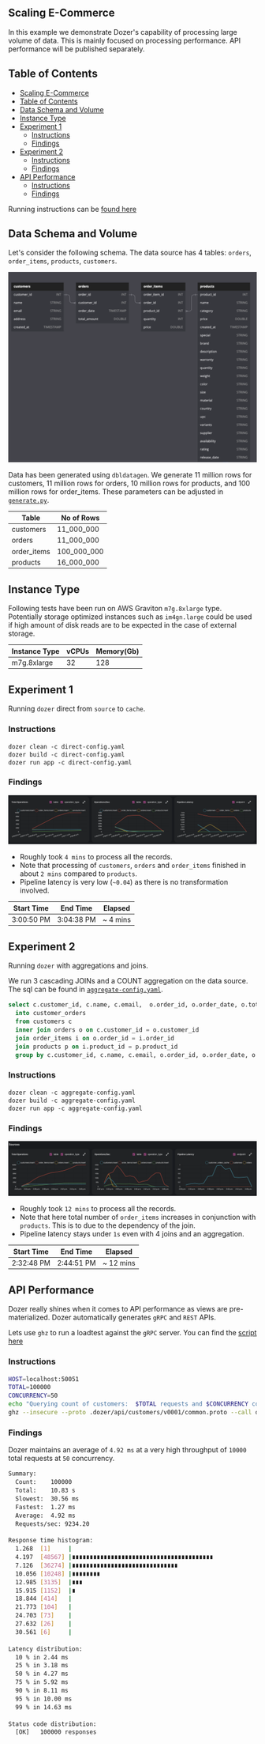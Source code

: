 ## Scaling E-Commerce

In this example we demonstrate Dozer's capability of processing large volume of data. This is mainly focused on processing performance. API performance will be published separately. 

## Table of Contents
- [Scaling E-Commerce](#scaling-e-commerce)
- [Table of Contents](#table-of-contents)
- [Data Schema and Volume](#data-schema-and-volume)
- [Instance Type](#instance-type)
- [Experiment 1](#experiment-1)
  - [Instructions](#instructions)
  - [Findings](#findings)
- [Experiment 2](#experiment-2)
  - [Instructions](#instructions-1)
  - [Findings](#findings-1)
- [API Performance](#api-performance)
  - [Instructions](#instructions-2)
  - [Findings](#findings-2)

Running instructions can be [found here](./running.md)
## Data Schema and Volume

Let's consider the following schema. The data source has 4 tables: `orders`, `order_items`, `products`, `customers`. 

![Schema](./images/schema.png)

Data has been generated using `dbldatagen`. 
We generate 11 million rows for customers, 11 million rows for orders, 10 million rows for products, and 100 million rows for order_items. These parameters can be adjusted in [`generate.py`](./generate.py).

| Table       | No of Rows  |
| ----------- | ----------- |
| customers   | 11_000_000  |
| orders      | 11_000_000  |
| order_items | 100_000_000 |
| products    | 16_000_000  |


## Instance Type

Following tests have been run on AWS Graviton `m7g.8xlarge` type. Potentially storage optimized instances such as `im4gn.large` could be used if high amount of disk reads are to be expected in the case of external storage. 

| Instance Type | vCPUs | Memory(Gb) |
| ------------- | ----- | ---------- |
| m7g.8xlarge   | 32    | 128        |



## Experiment 1

Running `dozer` direct from `source` to `cache`.

### Instructions
```
dozer clean -c direct-config.yaml
dozer build -c direct-config.yaml
dozer run app -c direct-config.yaml
```

### Findings

![Experiement 1](./images/experiment_1.png)

 - Roughly took `4 mins` to process all the records. 
 - Note that processing of `customers`, `orders` and `order_items` finished in about `2 mins` compared to `products`.
 - Pipeline latency is very low (`~0.04`) as there is no transformation involved.
 
| Start Time | End Time   | Elapsed  |
| ---------- | ---------- | -------- |
| 3:00:50 PM | 3:04:38 PM | ~ 4 mins |


## Experiment 2

Running `dozer` with aggregations and joins.

We run 3 cascading JOINs and a COUNT aggregation on the data source. The sql can be found in [`aggregate-config.yaml`](./aggregate-config.yaml).

```sql
select c.customer_id, c.name, c.email,  o.order_id, o.order_date, o.total_amount, COUNT(*)
  into customer_orders 
  from customers c
  inner join orders o on c.customer_id = o.customer_id
  join order_items i on o.order_id = i.order_id
  join products p on i.product_id = p.product_id
  group by c.customer_id, c.name, c.email, o.order_id, o.order_date, o.total_amount
```

### Instructions
```
dozer clean -c aggregate-config.yaml
dozer build -c aggregate-config.yaml
dozer run app -c aggregate-config.yaml
```


### Findings

![Experiement 2](./images/experiment_2.png)

 - Roughly took `12 mins` to process all the records. 
 - Note that here total number of `order_items` increases in conjunction with `products`. This is to due to the dependency of the join. 
 - Pipeline latency stays under `1s` even with 4 joins and an aggregation.
 
| Start Time | End Time   | Elapsed   |
| ---------- | ---------- | --------- |
| 2:32:48 PM | 2:44:51 PM | ~ 12 mins |


## API Performance

Dozer really shines when it comes to API performance as views are pre-materialized.
Dozer automatically generates `gRPC` and `REST`  APIs.

Lets use `ghz` to run a loadtest against the `gRPC` server. You can find the [script here](./load_test_grpc.sh)

### Instructions
```bash
HOST=localhost:50051
TOTAL=100000
CONCURRENCY=50
echo "Querying count of customers:  $TOTAL requests and $CONCURRENCY concurrency"
ghz --insecure --proto .dozer/api/customers/v0001/common.proto --call dozer.common.CommonGrpcService.query --total $TOTAL --concurrency $CONCURRENCY --data '{"endpoint":"customers"}' $HOST
```

### Findings

Dozer maintains an average of `4.92 ms` at a very high throughput of `10000` total requests at `50` concurrency.

```bash
Summary:
  Count:	100000
  Total:	10.83 s
  Slowest:	30.56 ms
  Fastest:	1.27 ms
  Average:	4.92 ms
  Requests/sec:	9234.20

Response time histogram:
  1.268  [1]     |
  4.197  [48567] |∎∎∎∎∎∎∎∎∎∎∎∎∎∎∎∎∎∎∎∎∎∎∎∎∎∎∎∎∎∎∎∎∎∎∎∎∎∎∎∎
  7.126  [36274] |∎∎∎∎∎∎∎∎∎∎∎∎∎∎∎∎∎∎∎∎∎∎∎∎∎∎∎∎∎∎
  10.056 [10248] |∎∎∎∎∎∎∎∎
  12.985 [3135]  |∎∎∎
  15.915 [1152]  |∎
  18.844 [414]   |
  21.773 [104]   |
  24.703 [73]    |
  27.632 [26]    |
  30.561 [6]     |

Latency distribution:
  10 % in 2.44 ms
  25 % in 3.18 ms
  50 % in 4.27 ms
  75 % in 5.92 ms
  90 % in 8.11 ms
  95 % in 10.00 ms
  99 % in 14.63 ms

Status code distribution:
  [OK]   100000 responses
```